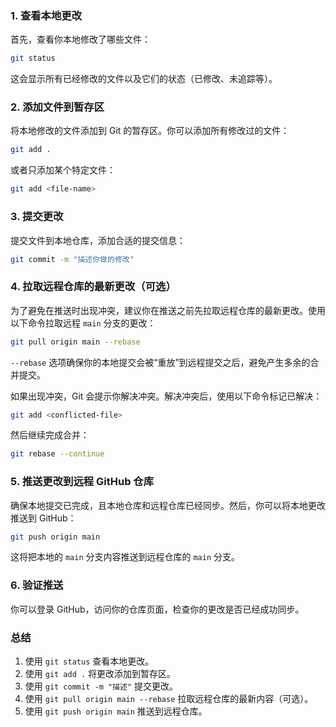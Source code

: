 ### 1. 查看本地更改
首先，查看你本地修改了哪些文件：

```bash
git status
```

这会显示所有已经修改的文件以及它们的状态（已修改、未追踪等）。

### 2. 添加文件到暂存区
将本地修改的文件添加到 Git 的暂存区。你可以添加所有修改过的文件：

```bash
git add .
```

或者只添加某个特定文件：

```bash
git add <file-name>
```

### 3. 提交更改
提交文件到本地仓库，添加合适的提交信息：

```bash
git commit -m "描述你做的修改"
```

### 4. 拉取远程仓库的最新更改（可选）
为了避免在推送时出现冲突，建议你在推送之前先拉取远程仓库的最新更改。使用以下命令拉取远程 `main` 分支的更改：

```bash
git pull origin main --rebase
```

`--rebase` 选项确保你的本地提交会被“重放”到远程提交之后，避免产生多余的合并提交。

如果出现冲突，Git 会提示你解决冲突。解决冲突后，使用以下命令标记已解决：

```bash
git add <conflicted-file>
```

然后继续完成合并：

```bash
git rebase --continue
```

### 5. 推送更改到远程 GitHub 仓库
确保本地提交已完成，且本地仓库和远程仓库已经同步。然后，你可以将本地更改推送到 GitHub：

```bash
git push origin main
```

这将把本地的 `main` 分支内容推送到远程仓库的 `main` 分支。

### 6. 验证推送
你可以登录 GitHub，访问你的仓库页面，检查你的更改是否已经成功同步。

### 总结
1. 使用 `git status` 查看本地更改。
2. 使用 `git add .` 将更改添加到暂存区。
3. 使用 `git commit -m "描述"` 提交更改。
4. 使用 `git pull origin main --rebase` 拉取远程仓库的最新内容（可选）。
5. 使用 `git push origin main` 推送到远程仓库。

